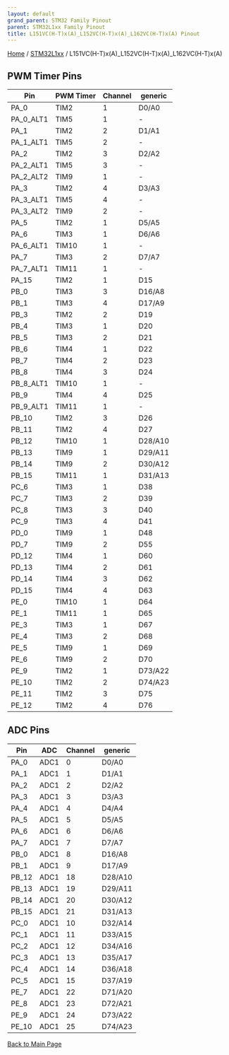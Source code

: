 ```yaml
---
layout: default
grand_parent: STM32 Family Pinout
parent: STM32L1xx Family Pinout
title: L151VC(H-T)x(A)_L152VC(H-T)x(A)_L162VC(H-T)x(A) Pinout
---
```


[Home](../../index.md) / [STM32L1xx](../index.md) / L151VC(H-T)x(A)_L152VC(H-T)x(A)_L162VC(H-T)x(A)

## PWM Timer Pins

| Pin | PWM Timer | Channel | generic |
| --- | --- | --- | --- |
| PA_0 | TIM2 | 1 | D0/A0 |
| PA_0_ALT1 | TIM5 | 1 | - |
| PA_1 | TIM2 | 2 | D1/A1 |
| PA_1_ALT1 | TIM5 | 2 | - |
| PA_2 | TIM2 | 3 | D2/A2 |
| PA_2_ALT1 | TIM5 | 3 | - |
| PA_2_ALT2 | TIM9 | 1 | - |
| PA_3 | TIM2 | 4 | D3/A3 |
| PA_3_ALT1 | TIM5 | 4 | - |
| PA_3_ALT2 | TIM9 | 2 | - |
| PA_5 | TIM2 | 1 | D5/A5 |
| PA_6 | TIM3 | 1 | D6/A6 |
| PA_6_ALT1 | TIM10 | 1 | - |
| PA_7 | TIM3 | 2 | D7/A7 |
| PA_7_ALT1 | TIM11 | 1 | - |
| PA_15 | TIM2 | 1 | D15 |
| PB_0 | TIM3 | 3 | D16/A8 |
| PB_1 | TIM3 | 4 | D17/A9 |
| PB_3 | TIM2 | 2 | D19 |
| PB_4 | TIM3 | 1 | D20 |
| PB_5 | TIM3 | 2 | D21 |
| PB_6 | TIM4 | 1 | D22 |
| PB_7 | TIM4 | 2 | D23 |
| PB_8 | TIM4 | 3 | D24 |
| PB_8_ALT1 | TIM10 | 1 | - |
| PB_9 | TIM4 | 4 | D25 |
| PB_9_ALT1 | TIM11 | 1 | - |
| PB_10 | TIM2 | 3 | D26 |
| PB_11 | TIM2 | 4 | D27 |
| PB_12 | TIM10 | 1 | D28/A10 |
| PB_13 | TIM9 | 1 | D29/A11 |
| PB_14 | TIM9 | 2 | D30/A12 |
| PB_15 | TIM11 | 1 | D31/A13 |
| PC_6 | TIM3 | 1 | D38 |
| PC_7 | TIM3 | 2 | D39 |
| PC_8 | TIM3 | 3 | D40 |
| PC_9 | TIM3 | 4 | D41 |
| PD_0 | TIM9 | 1 | D48 |
| PD_7 | TIM9 | 2 | D55 |
| PD_12 | TIM4 | 1 | D60 |
| PD_13 | TIM4 | 2 | D61 |
| PD_14 | TIM4 | 3 | D62 |
| PD_15 | TIM4 | 4 | D63 |
| PE_0 | TIM10 | 1 | D64 |
| PE_1 | TIM11 | 1 | D65 |
| PE_3 | TIM3 | 1 | D67 |
| PE_4 | TIM3 | 2 | D68 |
| PE_5 | TIM9 | 1 | D69 |
| PE_6 | TIM9 | 2 | D70 |
| PE_9 | TIM2 | 1 | D73/A22 |
| PE_10 | TIM2 | 2 | D74/A23 |
| PE_11 | TIM2 | 3 | D75 |
| PE_12 | TIM2 | 4 | D76 |


## ADC Pins

| Pin | ADC | Channel | generic |
| --- | --- | --- | --- |
| PA_0 | ADC1 | 0 | D0/A0 |
| PA_1 | ADC1 | 1 | D1/A1 |
| PA_2 | ADC1 | 2 | D2/A2 |
| PA_3 | ADC1 | 3 | D3/A3 |
| PA_4 | ADC1 | 4 | D4/A4 |
| PA_5 | ADC1 | 5 | D5/A5 |
| PA_6 | ADC1 | 6 | D6/A6 |
| PA_7 | ADC1 | 7 | D7/A7 |
| PB_0 | ADC1 | 8 | D16/A8 |
| PB_1 | ADC1 | 9 | D17/A9 |
| PB_12 | ADC1 | 18 | D28/A10 |
| PB_13 | ADC1 | 19 | D29/A11 |
| PB_14 | ADC1 | 20 | D30/A12 |
| PB_15 | ADC1 | 21 | D31/A13 |
| PC_0 | ADC1 | 10 | D32/A14 |
| PC_1 | ADC1 | 11 | D33/A15 |
| PC_2 | ADC1 | 12 | D34/A16 |
| PC_3 | ADC1 | 13 | D35/A17 |
| PC_4 | ADC1 | 14 | D36/A18 |
| PC_5 | ADC1 | 15 | D37/A19 |
| PE_7 | ADC1 | 22 | D71/A20 |
| PE_8 | ADC1 | 23 | D72/A21 |
| PE_9 | ADC1 | 24 | D73/A22 |
| PE_10 | ADC1 | 25 | D74/A23 |


[Back to Main Page](../../index.md)